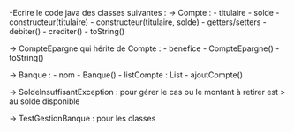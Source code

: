 -Ecrire le code java des classes suivantes :
  -> Compte : 
      - titulaire
      - solde
      - constructeur(titulaire)
      - constructeur(titulaire, solde)
      - getters/setters
      - debiter()
      - crediter()
      - toString()

  -> CompteEpargne qui hérite de Compte  : 
      - benefice
      - CompteEpargne()
      - toString()

  -> Banque : 
      - nom
      - Banque()
      - listCompte : List
      - ajoutCompte()

  -> SoldeInsuffisantException : pour gérer le cas ou le montant à retirer est > au solde disponible 

  -> TestGestionBanque : pour les classes


